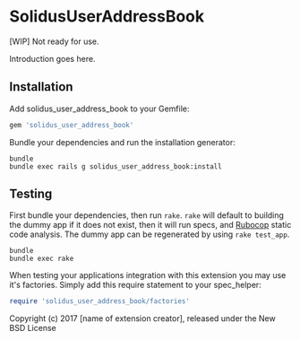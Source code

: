 SolidusUserAddressBook
======================

[WIP] Not ready for use.

Introduction goes here.

Installation
------------

Add solidus_user_address_book to your Gemfile:

```ruby
gem 'solidus_user_address_book'
```

Bundle your dependencies and run the installation generator:

```shell
bundle
bundle exec rails g solidus_user_address_book:install
```

Testing
-------

First bundle your dependencies, then run `rake`. `rake` will default to building the dummy app if it does not exist, then it will run specs, and [Rubocop](https://github.com/bbatsov/rubocop) static code analysis. The dummy app can be regenerated by using `rake test_app`.

```shell
bundle
bundle exec rake
```

When testing your applications integration with this extension you may use it's factories.
Simply add this require statement to your spec_helper:

```ruby
require 'solidus_user_address_book/factories'
```

Copyright (c) 2017 [name of extension creator], released under the New BSD License
